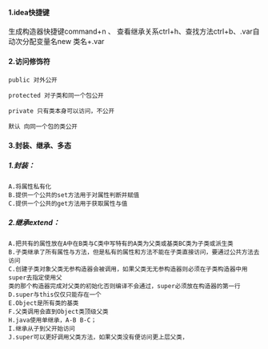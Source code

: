 #### 1.idea快捷键

生成构造器快捷键command+n 、 查看继承关系ctrl+h、查找方法ctrl+b、.var自动次分配变量名new 类名+.var

#### 2.访问修饰符

    public 对外公开
    
    protected 对子类和同一个包公开
    
    private 只有类本身可以访问，不公开
    
    默认 向同一个包的类公开

#### 3.封装、继承、多态

##### 1.封装：

    A.将属性私有化
    B.提供一个公共的set方法用于对属性判断并赋值
    C.提供一个公共的get方法用于获取属性与值

##### 2.继承extend：

    A.把共有的属性放在A中在B类与C类中写特有的A类为父类或基类BC类为子类或派生类
    B.子类继承了所有属性与方法，但是私有的属性和方法不能在子类直接访问，要通过公共方法去访问
    C.创建子类对象父类无参构造器会被调用，如果父类无无参构造器则必须在子类构造器中用super去指定使用父
    类的那个构造器完成对父类的初始化否则编译不会通过，super必须放在构造器的第一行
    D.super与this仅仅只能存在一个
    E.Object是所有类的基类
    F.父类调用会直到Object类顶级父类
    H.java使用单继承，A-B B-C；
    I.继承从子到父开始访问
    J.super可以更好调用父类方法，如果父类没有便访问更上层父类，


    